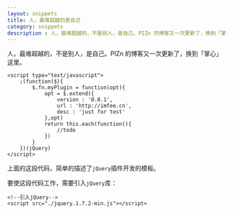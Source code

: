 ```yaml
---
layout: snippets
title: 人，最难超越的是自己
category: snippets
description : 人，最难超越的，不是别人，是自己。PIZn 的博客又一次更新了，换到「掌心」这里。
---
```


人，最难超越的，不是别人，是自己。PIZn 的博客又一次更新了，换到「掌心」这里。

    <script type="text/javascript">
        ;(function($){
            $.fn.myPlugin = function(opt){
                opt = $.extend({
                    version : '0.0.1',
                    url : 'http://imfee.cn',
                    desc : 'just for test'
                },opt)
                return this.each(function(){
                    //todo
                })
            }
        })(jQuery)
    </script>

上面的这段代码，简单的描述了<code>jQuery</code>插件开发的模板。

要使这段代码工作，需要引入<code>jQuery</code>库：

    <!--引入jQuery-->
    <script src="./jquery.1.7.2-min.js"></script>